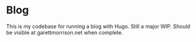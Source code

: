# Blog
This is my codebase for running a blog with Hugo.
Still a major WIP.
Should be visible at garettmorrison.net when complete.